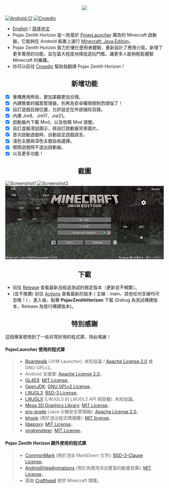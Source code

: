 <div align="center">
    <img width="256" src="app_pojav_zh/src/main/res/drawable/app_name_title.png"></img>
</div>

[![Android CI](https://github.com/MovTery/PojavZenithHorizon/actions/workflows/android.yml/badge.svg)](https://github.com/MovTery/PojavZenithHorizon/actions/workflows/android.yml)
[![Crowdin](https://badges.crowdin.net/pojav-zenith-horizon/localized.svg)](https://crowdin.com/project/pojav-zenith-horizon)

- <a href="/README-EN_US.md">English</a>丨<a href="/README.md">简体中文</a>
- Pojav Zenith Horizon 是一款基於 [PojavLauncher](https://github.com/PojavLauncherTeam/PojavLauncher) 魔改的 Minecraft 啟動器，它能夠在 Android 裝置上運行 [Minecraft: Java Edition](https://www.minecraft.net/)。
- Pojav Zenith Horizon 致力於優化使用者體驗，重新設計了應用介面，新增了更多實用的功能，旨在最大程度地降低遊玩門檻，讓更多人能夠輕鬆體驗 Minecraft 的樂趣。
- 你可以前往 [Crowdin](https://zh.crowdin.com/project/pojav-zenith-horizon) 幫助我翻譯 Pojav Zenith Horizon！

<h2 align="center">新增功能</h2>

- [x] 重構應用佈局，更加美觀更加合理。
- [x] 內建簡單的檔案管理器，別再為安卓權限限制而煩惱了！
- [x] 自訂遊戲目錄位置，允許設定在外部儲存目錄。
- [x] 內建 Jre8、Jre17、Jre21。
- [x] 啟動器內下載 Mod，以及依賴 Mod 提醒。
- [x] 自訂虛擬滑鼠圖示，與自訂啟動器背景圖片。
- [x] 首次啟動遊戲時，自動設定遊戲語言。
- [x] 淺色主題與深色主題自由選擇。
- [x] 關閉遊戲時不退出啟動器。
- [x] 以及更多功能！

<h2 align="center">截圖</h2>

![Screenshot1](/.github/images/Screenshot_Light_ZH_TW.jpg)
![Screenshot2](/.github/images/Screenshot_Dark_ZH_TW.jpg)
![Screenshot3](/.github/images/Screenshot_Game_ZH_TW.jpg)

<h2 align="center">下載</h2>

- 前往 [Release](https://github.com/MovTery/PojavZenithHorizon/releases) 查看最新且經過測試的穩定版本（更新並不頻繁）。
- (並不推薦) 前往 [Actions](https://github.com/MovTery/PojavZenithHorizon/actions) 查看最新的版本 ( 主線：main，其他任何支線均可忽略！)
  ，進入後，點擊 **PojavZenithHorizon** 下載 (Debug 為測試構建版本，Release 為發行構建版本)。

<h2 align="center">特別感謝</h2>

這個專案使用到了一些非常好用的程式庫，特此鳴謝！

#### PojavLauncher 使用的程式庫

>- [Boardwalk](https://github.com/zhuowei/Boardwalk) (JVM Launcher): 未知協議 / [Apache License 2.0](https://github.com/zhuowei/Boardwalk/blob/master/LICENSE) 或 GNU GPLv2。
>- Android 支援庫: [Apache License 2.0](https://android.googlesource.com/platform/prebuilts/maven_repo/android/+/master/NOTICE.txt)。
>- [GL4ES](https://github.com/PojavLauncherTeam/gl4es): [MIT License](https://github.com/ptitSeb/gl4es/blob/master/LICENSE)。
>- [OpenJDK](https://github.com/PojavLauncherTeam/openjdk-multiarch-jdk8u): [GNU GPLv2 License](https://openjdk.java.net/legal/gplv2+ce.html)。
>- [LWJGL3](https://github.com/PojavLauncherTeam/lwjgl3): [BSD-3 License](https://github.com/LWJGL/lwjgl3/blob/master/LICENSE.md)。
>- [LWJGLX](https://github.com/PojavLauncherTeam/lwjglx) (LWJGL3 的 LWJGL2 API 相容層): 未知協議。
>- [Mesa 3D Graphics Library](https://gitlab.freedesktop.org/mesa/mesa): [MIT License](https://docs.mesa3d.org/license.html)。
>- [pro-grade](https://github.com/pro-grade/pro-grade) (Java 沙箱安全管理器): [Apache License 2.0](https://github.com/pro-grade/pro-grade/blob/master/LICENSE.txt)。
>- [bhook](https://github.com/bytedance/bhook) (用於退出程式碼捕獲): [MIT license](https://github.com/bytedance/bhook/blob/main/LICENSE)。
>- [libepoxy](https://github.com/anholt/libepoxy): [MIT License](https://github.com/anholt/libepoxy/blob/master/COPYING)。
>- [virglrenderer](https://github.com/PojavLauncherTeam/virglrenderer): [MIT License](https://gitlab.freedesktop.org/virgl/virglrenderer/-/blob/master/COPYING)。

#### Pojav Zenith Horizon 額外使用的程式庫

>- [CommonMark](https://github.com/thephpleague/commonmark) (用於渲染 MarkDown 文字): [BSD-3-Clause License](https://github.com/thephpleague/commonmark/blob/2.5/LICENSE)。
>- [AndroidViewAnimations](https://github.com/daimajia/AndroidViewAnimations) (用於為應用添加豐富的動畫效果): [MIT License](https://github.com/daimajia/AndroidViewAnimations/blob/master/License)。
>- 感謝 [Crafthead](https://crafthead.net/) 提供 Minecraft 頭像。
